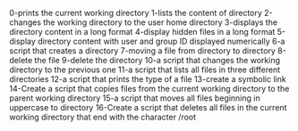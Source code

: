 0-prints the current working directory
1-lists the content of directory
2-changes the working directory to the user home directory
3-displays the directory content in a long format
4-display hidden files in a long format
5-display directory content with user and group ID displayed numerically
6-a script that creates a directory
7-moving a file from directory to directory
8-delete the file
9-delete the directory
10-a script that changes the working directory to the previous one
11-a script that lists all files in three different directories
12-a script that prints the type of a file
13-create a symbolic link
14-Create a script that copies files from the current working directory to the parent working directory
15-a script that moves all files beginning in uppercase to directory
16-Create a script that deletes all files in the current working directory that end with the character /root
